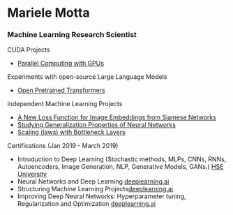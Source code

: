 # Mariele Motta
### Machine Learning Research Scientist

CUDA Projects
- [Parallel Computing with GPUs](https://github.com/mfmotta/CUDA_labs)

Experiments with open-source Large Language Models
- [Open Pretrained Transformers](https://github.com/mfmotta/open_pretrained_transformers)


Independent Machine Learning Projects
- [A New Loss Function for Image Embeddings from Siamese Networks](https://github.com/mfmotta/computer_vision_experiments_loss_functions_tests) 
- [Studying Generalization Properties of Neural Networks](https://github.com/mfmotta/deep_learning_generalization_experiments)
- [Scaling (laws) with Bottleneck Layers](https://github.com/mfmotta/scaling-experiments)


Certifications (Jan 2019 - March 2019)

- Introduction to Deep Learning (Stochastic methods, MLPs, CNNs, RNNs, Autoencoders, Image Generation, NLP, Generative Models, GANs.) [HSE University](https://www.coursera.org/account/accomplishments/certificate/TNRNLTKYMVJQ)
- Neural Networks and Deep Learning [deeplearning.ai](https://www.coursera.org/account/accomplishments/certificate/UF8SHWPJESTY)
- Structuring Machine Learning Projects[deeplearning.ai](https://www.coursera.org/account/accomplishments/certificate/GDW9L625B6AD)
- Improving Deep Neural Networks: Hyperparameter tuning, Regularization and Optimization [deeplearning.ai](https://www.coursera.org/account/accomplishments/certificate/GXP6H578LCX8)

